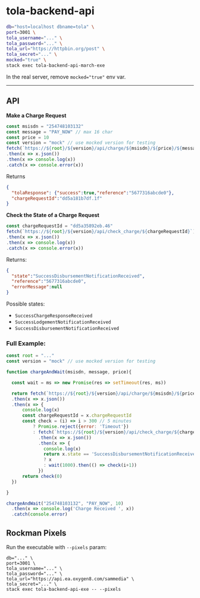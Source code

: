 # tola-backend-api

```bash
db="host=localhost dbname=tola" \
port=3001 \
tola_username="..." \
tola_password="..." \
tola_url="https://httpbin.org/post" \
tola_secret="..." \
mocked="true" \
stack exec tola-backend-api-march-exe
```

In the real server, remove `mocked="true"` env var.

---

## API

**Make a Charge Request**

```javascript
const msisdn = "254748103132"
const message = "PAY_NOW" // max 16 char
const price = 10
const version = "mock" // use mocked version for testing
fetch(`https://${root}/${version}/api/charge/${msisdn}/${price}/${message}`)
.then(x => x.json())
.then(x => console.log(x))
.catch(x => console.error(x))
```

Returns 

```json
{
  "tolaResponse": {"success":true,"reference":"5677316abcde0"},
  "chargeRequestId":"dd5a181b7df.1f"
}
```


**Check the State of a Charge Request**

```javascript
const chargeRequestId = "dd5a35892eb.46"
fetch(`https://${root}/${version}/api/check_charge/${chargeRequestId}`)
.then(x => x.json())
.then(x => console.log(x))
.catch(x => console.error(x))
```

Returns:

```json
{
  "state":"SuccessDisbursementNotificationReceived",
  "reference":"5677316abcde0",
  "errorMessage":null
}
```

Possible states:

* `SuccessChargeResponseReceived`
* `SuccessLodgementNotificationReceived`
* `SuccessDisbursementNotificationReceived`

### Full Example:

```javascript
const root = "..."
const version = "mock" // use mocked version for testing

function chargeAndWait(msisdn, message, price){

  const wait = ms => new Promise(res => setTimeout(res, ms))

  return fetch(`https://${root}/${version}/api/charge/${msisdn}/${price}/${message}`)
  .then(x => x.json())
  .then(x => {
      console.log(x)
      const chargeRequestId = x.chargeRequestId
      const check = (i) => i > 300 // 5 minutes
          ? Promise.reject({error: 'Timeout'}) 
          : fetch(`https://${root}/${version}/api/check_charge/${chargeRequestId}`)
            .then(x => x.json())
            .then(x => { 
              console.log(x)
              return x.state == 'SuccessDisbursementNotificationReceived'
              ? x
              : wait(1000).then(() => check(i+1))
            })
      return check(0)
  })

}

chargeAndWait("254748103132", "PAY_NOW", 10)
  .then(x => console.log('Charge Received ', x))
  .catch(console.error)
```

## Rockman Pixels

Run the executable with `--pixels` param:

```
db="..." \
port=3001 \
tola_username="..." \
tola_password="..." \
tola_url="https://api.ea.oxygen8.com/sammedia" \
tola_secret="..." \
stack exec tola-backend-api-exe -- --pixels
```